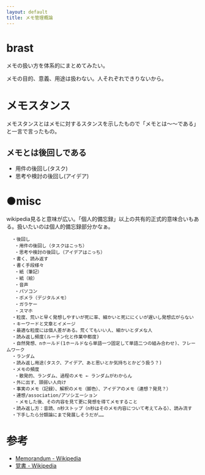 ```yaml
---
layout: default
title: メモ管理概論
---
```


# brast
メモの扱い方を体系的にまとめてみたい。

メモの目的、意義、用途は扱わない。人それぞれできりないから。

# メモスタンス
メモスタンスとはメモに対するスタンスを示したもので「メモとは～～である」と一言で言ったもの。

## メモとは後回しである
- 用件の後回し(タスク)
- 思考や検討の後回し(アイデア)

# ●misc
wikipedia見ると意味が広い。「個人的備忘録」以上の共有的正式的意味合いもある。扱いたいのは個人的備忘録部分かなぁ。

```
  ・後回し
   ・用件の後回し（タスクはこっち）
   ・思考や検討の後回し（アイデアはこっち）
  ・書く、読み返す
  ・書く手段様々
   ・紙（筆記）
   ・紙（絵）
   ・音声
   ・パソコン
   ・ポメラ（デジタルメモ）
   ・ガラケー
   ・スマホ
  ・粒度、荒いと早く発想しやすいが死に率、細かいと死ににくいが遅いし発想広がらない
  ・キーワードと文章とイメージ
  ・最適な粒度には個人差がある。荒くてもいい人、細かいとダメな人
  ・読み返し頻度(ルーチン化と作業中都度)
  ・自然発想、nホールド(1ホールドなら単語一つ固定して単語二つの組み合わせ)、フレームワーク
  ・ランダム
  ・読み返し用途(タスク、アイデア、あと思いとか気持ちとかどう扱う？)
  ・メモの頻度
   ・散発的、ランダム、過程のメモ ← ランダムがわからん
  ・外に出す、頭弱い人向け
  ・事実のメモ（記録）、解釈のメモ（脚色）、アイデアのメモ（連想？発見？）
  ・連想/association/アソシエーション
   ・メモした後、その内容を見て更に発想を得てメモすること
  ・読み返し方：音読、n秒ストップ（n秒はそのメモ内容について考えてみる）、読み流す
  ・下手したら分類論にまで発展しそうだが……
```

# 参考
- [Memorandum - Wikipedia](https://en.wikipedia.org/wiki/Memorandum)
- [覚書 - Wikipedia](https://ja.wikipedia.org/wiki/%E8%A6%9A%E6%9B%B8)
